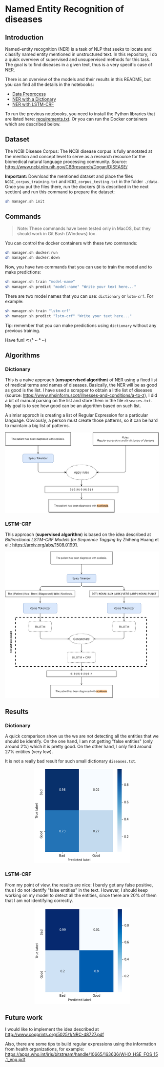# Named Entity Recognition of diseases

## Introduction

Named-entity recognition (NER) is a task of NLP that seeks to locate and classify named entity mentioned in unstructured text. In this repository, I do a quick overview of supervised and unsupervised methods for this task. The goal is to find diseases in a given text, thus is a very specific case of NER.

There is an overview of the models and their results in this README, but you can find all the details in the notebooks:

- [Data Preprocess](./notebooks/Data%20Preprocess.ipynb)
- [NER with a Dictionary](./notebooks/NER%20with%20a%20Dictionary.ipynb)
- [NER with LSTM-CRF](./notebooks/NER%20with%20a%20LSTM-CRF.ipynb)

To run the previous notebooks, you need to install the Python libraries that are listed here: [requirements.txt](./misc/dockerfiles/python/requirements.txt). Or you can run the Docker containers which are described below.

## Dataset

The NCBI Disease Corpus: The NCBI disease corpus is fully annotated at the mention and concept level to serve as a research resource for the biomedical natural language processing community. Source: https://www.ncbi.nlm.nih.gov/CBBresearch/Dogan/DISEASE/

**Important:** Download the mentioned dataset and place the files `NCBI_corpus_training.txt` and `NCBI_corpus_testing.txt` in the folder `./data`. Once you put the files there, run the dockers (it is described in the next section) and run this command to prepare the dataset:
```sh
sh manager.sh init
```

## Commands

> Note: These commands have been tested only in MacOS, but they should work in Git Bash (Windows) too.

You can control the docker containers with these two commands:
```sh
sh manager.sh docker:run
sh manager.sh docker:down
```

Now, you have two commands that you can use to train the model and to make predictions:
```sh
sh manager.sh train "model-name"
sh manager.sh predict "model-name" "Write your text here..."
```

There are two model names that you can use: `dictionary` or `lstm-crf`. For example:
```sh
sh manager.sh train "lstm-crf"
sh manager.sh predict "lstm-crf" "Write your text here..."
```

Tip: remember that you can make predictions using `dictionary` without any previous training.

Have fun! ᕙ (° ~ ° ~)

## Algorithms

### Dictionary

This is a naive approach (**unsupervised algorithm**) of NER using a fixed list of medical terms and names of diseases. Basically, the NER will be as good as good is the list. I have used a scrapper to obtain a little list of diseases (source: https://www.nhsinform.scot/illnesses-and-conditions/a-to-z), I did a bit of manual parsing on the list and store them in the file `diseases.txt`. My goal is to see how good can be an algorithm based on such list.

A simlar approch is creating a list of Regular Expression for a particular language. Obviously, a person must create those patterns, so it can be hard to maintain a big list of patterns.

<p align="center">
  <img src="./doc/ner-dictionary-rules.png">
</p>

### LSTM-CRF

This approach (**supervised algorithm**) is based on the idea described at *Bidirectional LSTM-CRF Models for Sequence Tagging* by Zhiheng Huang et al.: https://arxiv.org/abs/1508.01991.

<p align="center">
  <img src="./doc/ner-lstm-crf.png">
</p>

## Results

### Dictionary

A quick comparison show us the we are not detecting all the entities that we should be identify. On the one hand, I am not getting "false entities" (only around $2\%$) which it is pretty good. On the other hand, I only find around 27\% entities (very low).

It is not a really bad result for such small dictionary `diseases.txt`.

<p align="center">
  <img src="./doc/result-ner-dictionary-rules.png">
</p>

### LSTM-CRF

From my point of view, the results are nice: I barely get any false positive, thus I do not identify "false entities" in the text. However, I should keep working on my model to detect all the entities, since there are 20\% of them that I am not identifying correctly.

<p align="center">
  <img src="./doc/result-ner-lstm-crf.png">
</p>

## Future work

I would like to implement the idea described at http://www.cogprints.org/5025/1/NRC-48727.pdf

Also, there are some tips to build regular expressions using the information from health organizations, for example: https://apps.who.int/iris/bitstream/handle/10665/163636/WHO_HSE_FOS_15.1_eng.pdf
